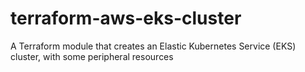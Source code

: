 # terraform-aws-eks-cluster
A Terraform module that creates an Elastic Kubernetes Service (EKS) cluster, with some peripheral resources
